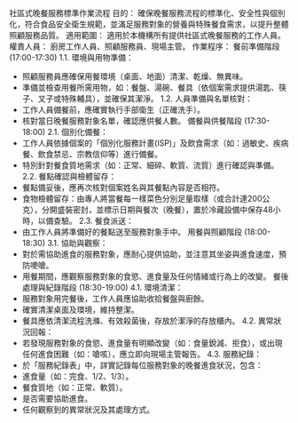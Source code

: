 社區式晚餐服務標準作業流程
目的：
確保晚餐服務流程的標準化、安全性與個別化，符合食品安全衛生規範，並滿足服務對象的營養與特殊餐食需求，以提升整體照顧服務品質。
適用範圍：
適用於本機構所有提供社區式晚餐服務的工作人員。
權責人員：
廚房工作人員、照顧服務員、現場主管。
作業程序：
餐前準備階段 (17:00-17:30)1.1. 環境與用物準備：* 照顧服務員應確保用餐環境（桌面、地面）清潔、乾燥、無異味。* 準備並檢查用餐所需用物，如：餐盤、湯碗、餐具（依個案需求提供湯匙、筷子、叉子或特殊輔具），並確保其潔淨。1.2. 人員準備與名單核對：* 工作人員備餐前，應確實執行手部衛生（正確洗手）。* 核對當日晚餐服務對象名單，確認應供餐人數。
備餐與供餐階段 (17:30-18:00)2.1. 個別化備餐：* 工作人員依據個案的「個別化服務計畫(ISP)」及飲食需求（如：過敏史、疾病餐、飲食禁忌、宗教信仰等）進行備餐。* 特別針對餐食質地需求（如：正常、細碎、軟質、流質）進行確認與準備。2.2. 餐點確認與檢體留存：* 餐點備妥後，應再次核對個案姓名與其餐點內容是否相符。* 食物檢體留存：由專人將當餐每一樣菜色分別足量取樣（或合計達200公克），分開盛裝密封，並標示日期與餐次（晚餐），置於冷藏設備中保存48小時，以備查驗。2.3. 餐食派送：* 由工作人員將準備好的餐點送至服務對象手中。
用餐與照顧階段 (18:00-18:30)3.1. 協助與觀察：* 對於需協助進食的服務對象，應耐心提供協助，並注意其坐姿與進食速度，預防哽嗆。* 用餐期間，應觀察服務對象的食慾、進食量及任何情緒或行為上的改變。
餐後處理與紀錄階段 (18:30-19:00)4.1. 環境清潔：* 服務對象用完餐後，工作人員應協助收拾餐盤與廚餘。* 確實清潔桌面及環境，維持整潔。* 餐具應依清潔流程洗滌、有效殺菌後，存放於潔淨的存放櫃內。4.2. 異常狀況回報：* 若發現服務對象的食慾、進食量有明顯改變（如：食量銳減、拒食），或出現任何進食困難（如：嗆咳），應立即向現場主管報告。4.3. 服務紀錄：* 於「服務紀錄表」中，詳實記錄每位服務對象的晚餐進食狀況，包含：* 進食量（如：完食、1/2、1/3）。* 餐食質地（如：正常、軟質）。* 是否需要協助進食。* 任何觀察到的異常狀況及其處理方式。